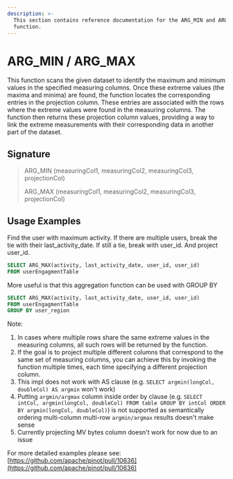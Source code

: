 ```yaml
---
description: >-
  This section contains reference documentation for the ARG_MIN and ARG_MAX
  function.
---
```


# ARG\_MIN / ARG\_MAX

This function scans the given dataset to identify the maximum and minimum values in the specified measuring columns. Once these extreme values (the maxima and minima) are found, the function locates the corresponding entries in the projection column. These entries are associated with the rows where the extreme values were found in the measuring columns. The function then returns these projection column values, providing a way to link the extreme measurements with their corresponding data in another part of the dataset.

## Signature

> ARG\_MIN (measuringCol1, measuringCol2, measuringCol3, projectionCol)
>
> ARG\_MAX (measuringCol1, measuringCol2, measuringCol3, projectionCol)

## Usage Examples

Find the user with maximum activity. If there are multiple users, break the tie with their last\_activity\_date. If still a tie, break with user\_id. And project user\_id.

```sql
SELECT ARG_MAX(activity, last_activity_date, user_id, user_id)
FROM userEngagmentTable
```

More useful is that this aggregation function can be used with GROUP BY

```sql
SELECT ARG_MAX(activity, last_activity_date, user_id, user_id)
FROM userEngagmentTable
GROUP BY user_region
```

Note:&#x20;

1. In cases where multiple rows share the same extreme values in the measuring columns, all such rows will be returned by the function.&#x20;
2. If the goal is to project multiple different columns that correspond to the same set of measuring columns, you can achieve this by invoking the function multiple times, each time specifying a different projection column.
3. This impl does not work with AS clause (e.g. `SELECT argmin(longCol, doubleCol) AS argmin` won't work)
4. Putting `argmin/argmax` column inside order by clause (e.g. `SELECT intCol, argmin(longCol, doubleCol) FROM table GROUP BY intCol ORDER BY argmin(longCol, doubleCol)`) is not supported as semantically ordering multi-column multi-row `argmin/argmax` results doesn't make sense
5. Currently projecting MV bytes column doesn't work for now due to an issue

For more detailed examples please see: [https://github.com/apache/pinot/pull/10636](https://github.com/apache/pinot/pull/10636)  &#x20;
